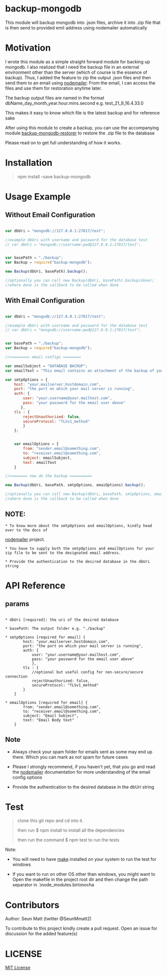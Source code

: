 backup-mongodb
==============

This module will backup mongodb into .json files, archive it into .zip file that is then send to provided emil address using nodemailer automatically

Motivation
==========

I wrote this module as a simple straight forward module for backing up mongodb.
I also realized that I need the backup file in an external environment other than the server (which of course is the essence of backup). Thus, I added the feature to zip the output .json files and then send them to an email using
[nodemailer](https://github.com/nodemailer/nodemailer).
From the email, I can access the files and use them for restoration anytime later.

The backup output files are named in the format
dbName_day_month_year.hour.mins.second
e.g. test_21_9_16.4.33.0


This makes it easy to know which file is the latest backup and for reference sake


After using this module to create a backup, you can use the accompanying module 
[backup-mongodb-restorer](https://github.com/SeunMatt/backup-mongodb-restorer) to restore the .zip file to the database

Please read on to get full understanding of how it works.

Installation
============
> npm install -save backup-mongodb


Usage Example
==============

Without Email Configuration
---------------------------

~~~javascript

var dbUri = "mongodb://127.0.0.1:27017/test";

//example dbUri with username and password for the database test
// var dbUri = "mongodb://username:pwd@127.0.0.1:27017/test";


var basePath = "./backup";
var Backup = require("backup-mongodb");

new Backup(dbUri, basePath).backup();

//optionally you can call new Backup(dbUri, basePath).backup(done);
//where done is the callback to be called when done

~~~

With Email Configuration
------------------------

~~~javascript

var dbUri = "mongodb://127.0.0.1:27017/test";

//example dbUri with username and password for the database test
// var dbUri = "mongodb://username:pwd@127.0.0.1:27017/test";


var basePath = "./backup";
var Backup = require("backup-mongodb");

//========= email configs ========

var emailSubject = "DATABASE BACKUP"; 
var emailText = "This email contains an attachment of the backup of your mongodb in zip format";

var smtpOptions = {
 	host: "your.mailserver.hostdomain.com",
	port: "the port on which your mail server is running",
	auth: {
		user: "your.username@your.mailhost.com",
		pass: "your password for the email user above"
	   },
	tls : { 
		rejectUnauthorized: false,
		secureProtocol: "TLSv1_method"
		}
	};


	var emailOptions = {
		from: "sender.email@something.com",
		to: "receiver.email@something.com",
		subject: emailSubject,
		text: emailText
	}

//======== now do the backup ==========

new Backup(dbUri, basePath, smtpOptions, emaiOptions).backup();

//optionally you can call new Backup(dbUri, basePath, smtpOptions, emaiOptions).backup(done);
//where done is the callback to be called when done

~~~


NOTE:
-----
	* To know more about the smtpOptions and emailOptions, kindly head over to the docs of
[nodemailer](https://github.com/nodemailer/nodemailer) project.

	* You have to supply both the smtpOptions and emailOptions for your zip file to be sent to the designated email address.

	* Provide the authentication to the desired database in the dbUri string


API Reference
=============

params
------
~~~

* dbUri [required]: the uri of the desired database

* basePath: The output folder e.g. "./backup"

* smtpOptions [required for email] {
		host: "your.mailserver.hostdomain.com",
		port: "the port on which your mail server is running",
		auth: {
			user: "your.username@your.mailhost.com",
			pass: "your password for the email user above"
			},
		tls : { 
			//optional but useful config for non-secure/secure connection
			rejectUnauthorized: false,
			secureProtocol: "TLSv1_method"
		}	
	}

* emailOptions [required for email] {
		from: "sender.email@something.com",
		to: "receiver.email@something.com",
		subject: "Email Subject",
		text: "Email Body text"
	}

~~~

Note
----
* Always check your spam folder for emails sent as some may end up there. Which you can mark as not spam for future cases

* Please I strongly recommend, if you haven't yet, that you go and read the [nodemailer](https://github.com/nodemailer/nodemailer) documentation for more understanding of the email config options

* Provide the authentication to the desired database in the dbUri string

Test
=====
> clone this git repo and cd into it.
>
> then run $ npm install to install all the dependencies
>
> then run the command $ npm test to run the tests

Note:

 * You will need to have [make](http://www.equation.com/servlet/equation.cmd?fa=make) installed on your system to run the test for windows
 
 * If you want to run on other OS other than windows, you might want to 
 Open the makefile in the project root dir and then change the path separator in
 .\node_modules\.bin\mocha


Contributors
============
Author: Seun Matt (twitter @SeunMmatt2)

To contribute to this project kindly create a pull request. Open an issue for discussion for the 
added feature(s)

LICENSE
========
[MIT License](https://github.com/SeunMatt/backup-mongodb/blob/master/LICENSE)